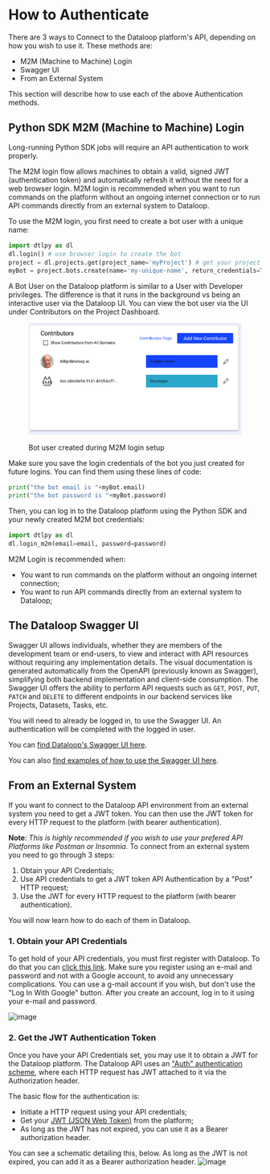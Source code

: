 # How to Authenticate
There are 3 ways to Connect to the Dataloop platform's API, depending on how you wish to use it. These methods are:
- M2M (Machine to Machine) Login 
- Swagger UI 
- From an External System

This section will describe how to use each of the above Authentication methods.

## Python SDK M2M (Machine to Machine) Login 
Long-running Python SDK jobs will require an API authentication to work properly.

The M2M login flow allows machines to obtain a valid, signed JWT (authentication token) and automatically refresh it without the need for a web browser login.
M2M login is recommended when you want to run commands on the platform without an ongoing internet connection or to run API commands directly from an 
external system to Dataloop.

To use the M2M login, you first need to create a bot user with a unique name:

```python
import dtlpy as dl
dl.login() # use browser login to create the bot
project = dl.projects.get(project_name='myProject') # get your project
myBot = project.bots.create(name='my-unique-name', return_credentials=True)
```

A Bot User on the Dataloop platform is similar to a User with Developer privileges.  The difference is that it runs in the background vs being an interactive user via the Dataloop UI.  You can view the bot user via the UI under Contributors on the Project Dashboard.

<figure><img src="../.gitbook/assets/Screenshot 2023-02-10 at 10.22.34 AM.png" alt=""><figcaption><p>Bot user created during M2M login setup</p></figcaption></figure>

Make sure you save the login credentials of the bot you just created for future logins. You can find them using these lines of code:

```python
print("the bot email is "+myBot.email)
print("the bot password is "+myBot.password)
```

Then, you can log in to the Dataloop platform using the Python SDK and your newly created M2M bot credentials:

```python
import dtlpy as dl
dl.login_m2m(email=email, password=password)
```


M2M Login is recommended when:
- You want to run commands on the platform without an ongoing internet connection;
- You want to run API commands directly from an external system to Dataloop;

## The Dataloop Swagger UI 
Swagger UI allows individuals, whether they are members of the development team or end-users, to view and interact with API resources without requiring any implementation details. The visual documentation is generated automatically from the OpenAPI (previously known as Swagger), simplifying both backend implementation and client-side consumption. The Swagger UI offers the ability to perform API requests such as ```GET```, ```POST```, ```PUT```, ```PATCH``` and ```DELETE``` to different endpoints in our backend services like Projects, Datasets, Tasks, etc.

You will need to already be logged in, to use the Swagger UI. An authentication will be completed with the logged in user.

You can [find Dataloop's Swagger UI here](https://gate.dataloop.ai/api/v1/docs/#/).

You can also [find examples of how to use the Swagger UI here](https://dataloop.ai/docs/swagger-ui-example).

## From an External System 
If you want to connect to the Dataloop API environment from an external system you need to get a JWT token. You can then use the JWT token for every HTTP request to the platform (with bearer authentication).

**Note**: *This is highly recommended if you wish to use your prefered API Platforms like Postman or Insomnia.*
To connect from an external system you need to go through 3 steps:
1. Obtain your API Credentials;
2. Use API credentials to get a JWT token API Authentication by a "Post" HTTP request;
3. Use the JWT for every HTTP request to the platform (with bearer authentication).

You will now learn how to do each of them in Dataloop.
### 1. Obtain your API Credentials
To get hold of your API credentials, you must first register with Dataloop. To do that you can [click this link](https://dataloop-production.auth0.com/login?state=hKFo2SBGazhSa3FOTmh3RHp2dkk3TXdpX2dYY3ZDNEUyZEFXNaFupWxvZ2luo3RpZNkgOXlNRVpJT0pvNnI1OXFHMnpxQ0JwZkYxa0hnMkVEZmajY2lk2SBGckcwSFpnYTFDSzVVVlVTSkp1RGtTRHFJdFBpZVdHVw&client=FrG0HZga1CK5UVUSJJuDkSDqItPieWGW&protocol=oauth2&response_type=id_token%20code&response_mode=form_post&redirect_uri=https%3A%2F%2Fgate.dataloop.ai%2Fadmit%3Fdefault&scope=openid%20email%20profile%20offline_access&nonce=YpLRxstZd_HRJ8QN1BHGIJyAKEYZSDxs&auth0Client=eyJuYW1lIjoiYXV0aDAuanMiLCJ2ZXJzaW9uIjoiOS4xMS4zIn0%3D).
Make sure you register using an e-mail and password and not with a Google account, to avoid any unnecessary complications. You can use a g-mail account if you wish, but don't use the "Log In With Google" button. 
After you create an account, log in to it using your e-mail and password.

![image](https://user-images.githubusercontent.com/58508793/219412890-b6f75d07-8088-4c69-a270-29eba19e70d3.png)

### 2. Get the JWT Authentication Token
Once you have your API Credentials set, you may use it to obtain a JWT for the Dataloop platform.
The Dataloop API uses an ["Auth" authentication scheme](https://oauth.net/2/bearer-tokens/), where each HTTP request has JWT attached to it via the Authorization header.

The basic flow for the authentication is:
- Initiate a HTTP request using your API credentials;
- Get your [JWT (JSON Web Token)](https://jwt.io/introduction) from the platform;
- As long as the JWT has not expired, you can use it as a Bearer authorization header.

You can see a schematic detailing this, below.
As long as the JWT is not expired, you can add it as a Bearer authorization header.
![image](https://user-images.githubusercontent.com/58508793/219415230-84421dbc-be0c-40ad-bb6f-8407bfd17574.png)


